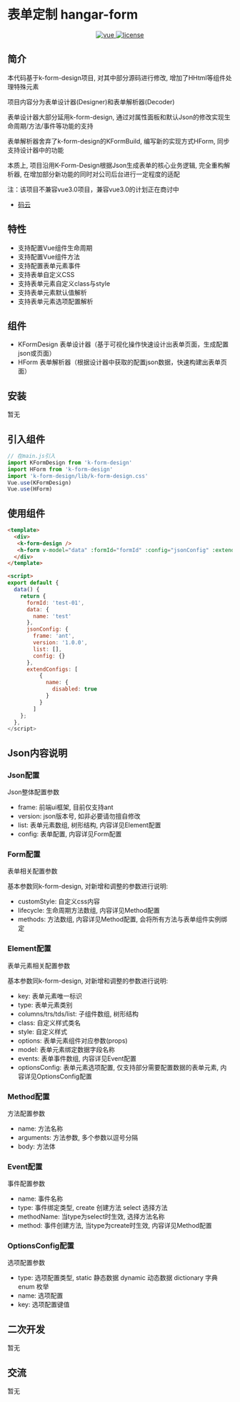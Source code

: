 # 表单定制 hangar-form

<p align="center">
  <a href="https://github.com/vuejs/vue">
    <img src="https://img.shields.io/badge/vue-2.6.10-brightgreen.svg" alt="vue">
  </a>
  <a href="https://github.com/Kchengz/k-form-design/blob/master/LICENSE">
    <img src="https://img.shields.io/github/license/mashape/apistatus.svg" alt="license">
  </a>
</p>

## 简介

本代码基于k-form-design项目, 对其中部分源码进行修改, 增加了HHtml等组件处理特殊元素

项目内容分为表单设计器(Designer)和表单解析器(Decoder)

表单设计器大部分延用k-form-design, 通过对属性面板和默认Json的修改实现生命周期/方法/事件等功能的支持

表单解析器舍弃了k-form-design的KFormBuild, 编写新的实现方式HForm, 同步支持设计器中的功能

本质上, 项目沿用K-Form-Design根据Json生成表单的核心业务逻辑, 完全重构解析器, 在增加部分新功能的同时对公司后台进行一定程度的适配

注：该项目不兼容vue3.0项目，兼容vue3.0的计划正在商讨中

- [码云](https://gitee.com/houtaroy/k-form-design)

## 特性

- 支持配置Vue组件生命周期
- 支持配置Vue组件方法
- 支持配置表单元素事件
- 支持表单自定义CSS
- 支持表单元素自定义class与style
- 支持表单元素默认值解析
- 支持表单元素选项配置解析

## 组件

- KFormDesign 表单设计器（基于可视化操作快速设计出表单页面，生成配置json或页面）
- HForm 表单解析器（根据设计器中获取的配置json数据，快速构建出表单页面）

## 安装

暂无

## 引入组件

``` javascript
// 在main.js引入
import KFormDesign from 'k-form-design'
import HForm from 'k-form-design'
import 'k-form-design/lib/k-form-design.css'
Vue.use(KFormDesign)
Vue.use(HForm)
```

## 使用组件

```html
<template>
  <div>
   <k-form-design />
   <h-form v-model="data" :formId="formId" :config="jsonConfig" :extendConfigs="extendConfigs">
  </div>
</template>

<script>
export default {
  data() {
    return {
      formId: 'test-01',
      data: {
        name: 'test'
      },
      jsonConfig: {
        frame: 'ant',
        version: '1.0.0',
        list: [],
        config: {}
      },
      extendConfigs: [
          {
            name: {
              disabled: true
            }
          }
        ]
    };
  },
</script>
```

## Json内容说明

### Json配置

Json整体配置参数

- frame: 前端ui框架, 目前仅支持ant
- version: json版本号, 如非必要请勿擅自修改
- list: 表单元素数组, 树形结构, 内容详见Element配置
- config: 表单配置, 内容详见Form配置

### Form配置

表单相关配置参数

基本参数同k-form-design, 对新增和调整的参数进行说明:

- customStyle: 自定义css内容
- lifecycle: 生命周期方法数组, 内容详见Method配置
- methods: 方法数组, 内容详见Method配置, 会将所有方法与表单组件实例绑定

### Element配置

表单元素相关配置参数

基本参数同k-form-design, 对新增和调整的参数进行说明:

- key: 表单元素唯一标识
- type: 表单元素类别
- columns/trs/tds/list: 子组件数组, 树形结构
- class: 自定义样式类名
- style: 自定义样式
- options: 表单元素组件对应参数(props)
- model: 表单元素绑定数据字段名称
- events: 表单事件数组, 内容详见Event配置
- optionsConfig: 表单元素选项配置, 仅支持部分需要配置数据的表单元素, 内容详见OptionsConfig配置

### Method配置

方法配置参数

- name: 方法名称
- arguments: 方法参数, 多个参数以逗号分隔
- body: 方法体

### Event配置

事件配置参数

- name: 事件名称
- type: 事件绑定类型, create 创建方法 select 选择方法
- methodName: 当type为select时生效, 选择方法名称
- method: 事件创建方法, 当type为create时生效, 内容详见Method配置

### OptionsConfig配置

选项配置参数

- type: 选项配置类型, static 静态数据 dynamic 动态数据 dictionary 字典 enum 枚举
- name: 选项配置
- key: 选项配置键值

## 二次开发

暂无

## 交流

暂无
